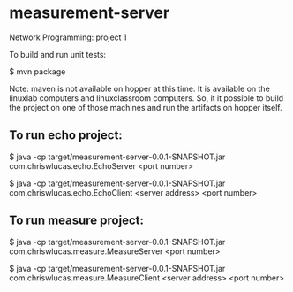 # measurement-server
Network Programming: project 1

To build and run unit tests:

$ mvn package

Note: maven is not available on hopper at this time. It is available on the linuxlab computers and linuxclassroom computers. So, it it possible to build the project on one of those machines and run the artifacts on hopper itself.

To run echo project:
--------------------

$ java -cp target/measurement-server-0.0.1-SNAPSHOT.jar com.chriswlucas.echo.EchoServer \<port number>

$ java -cp target/measurement-server-0.0.1-SNAPSHOT.jar com.chriswlucas.echo.EchoClient \<server address> \<port number>

To run measure project:
-----------------------

$ java -cp target/measurement-server-0.0.1-SNAPSHOT.jar com.chriswlucas.measure.MeasureServer \<port number>

$ java -cp target/measurement-server-0.0.1-SNAPSHOT.jar com.chriswlucas.measure.MeasureClient \<server address> \<port number>
